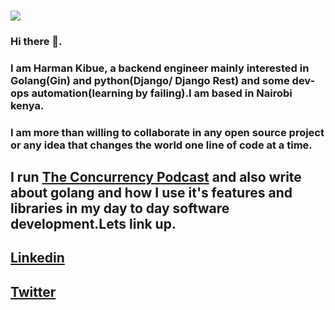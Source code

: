### ![](https://media.giphy.com/media/nGMnDqebzDcfm/source.gif) 
### Hi there 👋. 
### I am Harman Kibue, a backend engineer mainly interested in Golang(Gin) and python(Django/ Django Rest) and some dev-ops automation(learning by failing).I am based in Nairobi kenya.
### I am more than willing to collaborate in any open source project or any idea that changes the world one line of code at a time.
## I run [The Concurrency Podcast](https://podcasts.apple.com/ke/podcast/the-concurrency-podcast/id1667231096) and also write about golang and how I use it's features and libraries in my day to day software development.Lets link up.
## [Linkedin](www.linkedin.com/in/harmann-kibue)
## [Twitter](https://twitter.com/harmannkibue)


<!--
**harmannkibue/harmannkibue** is a ✨ _special_ ✨ repository because its `README.md` (this file) appears on your GitHub profile.

Here are some ideas to get you started:

- 🔭 I’m currently working on ...
- 🌱 I’m currently learning ...
- 👯 I’m looking to collaborate on ...
- 🤔 I’m looking for help with ...
- 💬 Ask me about ...
- 📫 How to reach me: ...
- 😄 Pronouns: ...
- ⚡ Fun fact: ...
-->

